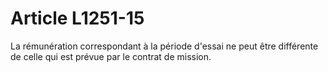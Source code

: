 # Article L1251-15

La rémunération correspondant à la période d'essai ne peut être différente de celle qui est prévue par le contrat de mission.